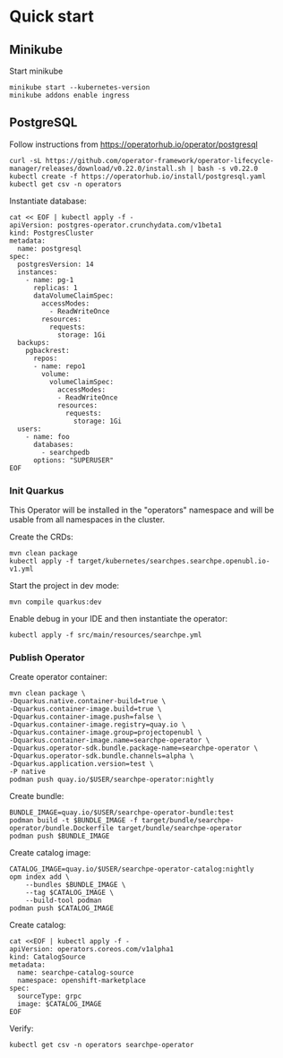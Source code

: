 # Quick start

## Minikube

Start minikube

```shell
minikube start --kubernetes-version
minikube addons enable ingress
```

## PostgreSQL

Follow instructions from https://operatorhub.io/operator/postgresql

```shell
curl -sL https://github.com/operator-framework/operator-lifecycle-manager/releases/download/v0.22.0/install.sh | bash -s v0.22.0
kubectl create -f https://operatorhub.io/install/postgresql.yaml
kubectl get csv -n operators
```

Instantiate database:

```shell
cat << EOF | kubectl apply -f -
apiVersion: postgres-operator.crunchydata.com/v1beta1
kind: PostgresCluster
metadata:
  name: postgresql
spec:
  postgresVersion: 14
  instances:
    - name: pg-1
      replicas: 1
      dataVolumeClaimSpec:
        accessModes:
          - ReadWriteOnce
        resources:
          requests:
            storage: 1Gi
  backups:
    pgbackrest:
      repos:
      - name: repo1
        volume:
          volumeClaimSpec:
            accessModes:
            - ReadWriteOnce
            resources:
              requests:
                storage: 1Gi
  users:
    - name: foo
      databases:
        - searchpedb
      options: "SUPERUSER"
EOF
```

### Init Quarkus

This Operator will be installed in the "operators" namespace and will be usable from all namespaces in the cluster.

Create the CRDs:

```shell
mvn clean package
kubectl apply -f target/kubernetes/searchpes.searchpe.openubl.io-v1.yml
```

Start the project in dev mode:

```shell
mvn compile quarkus:dev
```

Enable debug in your IDE and then instantiate the operator:

```shell
kubectl apply -f src/main/resources/searchpe.yml
```

### Publish Operator

Create operator container:

```shell
mvn clean package \
-Dquarkus.native.container-build=true \
-Dquarkus.container-image.build=true \
-Dquarkus.container-image.push=false \
-Dquarkus.container-image.registry=quay.io \
-Dquarkus.container-image.group=projectopenubl \
-Dquarkus.container-image.name=searchpe-operator \
-Dquarkus.operator-sdk.bundle.package-name=searchpe-operator \
-Dquarkus.operator-sdk.bundle.channels=alpha \
-Dquarkus.application.version=test \
-P native
podman push quay.io/$USER/searchpe-operator:nightly
```

Create bundle:

```shell
BUNDLE_IMAGE=quay.io/$USER/searchpe-operator-bundle:test
podman build -t $BUNDLE_IMAGE -f target/bundle/searchpe-operator/bundle.Dockerfile target/bundle/searchpe-operator
podman push $BUNDLE_IMAGE
```

Create catalog image:

```shell
CATALOG_IMAGE=quay.io/$USER/searchpe-operator-catalog:nightly
opm index add \
    --bundles $BUNDLE_IMAGE \
    --tag $CATALOG_IMAGE \
    --build-tool podman
podman push $CATALOG_IMAGE
```

Create catalog:

```shell
cat <<EOF | kubectl apply -f -
apiVersion: operators.coreos.com/v1alpha1
kind: CatalogSource
metadata:
  name: searchpe-catalog-source
  namespace: openshift-marketplace
spec:
  sourceType: grpc
  image: $CATALOG_IMAGE
EOF
```

Verify:

```shell
kubectl get csv -n operators searchpe-operator
```
